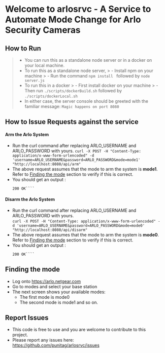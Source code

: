 Welcome to arlosrvc - **A Service to Automate Mode Change for Arlo Security Cameras**
===================

How to Run
-------------
> - You can run this as a standalone node server or in a docker on your local machine. 
> - To run this as a standalone node server, 
	>  - Install npm  on your machine
	>  - Run the command  ````npm install ```` followed by ````node server.js ````
> - To run this in a docker
	>  - First install docker on your machine
	>  - Then run ````./scripts/dockerBuild.sh```` followed by ````./scripts/dockerLocal.sh````
> - In either case, the server console should be greeted with the familiar message:
````Magic happens on port 8080````
	

How to Issue Requests against the service
---------------------------------------------------

#### <i class="icon-upload"></i> Arm the Arlo System

 - Run the curl command after replacing ARLO_USERNAME and ARLO_PASSWORD with yours. 
````curl -X POST -H "Content-Type: application/x-www-form-urlencoded" -d 'username=ARLO_USERNAME&password=ARLO_PASSWORD&mode=mode1' "http://localhost:8080/api/arm"````
 -  The above request assumes that the mode to arm the system is **mode1**. Refer to [Finding the mode](#finding-the-mode) section to verify if this is correct.
 -  You should get an output :
	 ````Arming the Arlo system
	200 OK````

#### <i class="icon-upload"></i> Disarm the Arlo System

 - Run the curl command after replacing ARLO_USERNAME and ARLO_PASSWORD with yours.   
````curl -X POST -H "Content-Type: application/x-www-form-urlencoded" -d 'username=ARLO_USERNAME&password=ARLO_PASSWORD&mode=mode0' "http://localhost:8080/api/disarm"````
 -  The above request assumes that the mode to arm the system is **mode0**. Refer to [Finding the mode](#finding-the-mode) section to verify if this is correct.
 -  You should get an output :
	 ````Disarming the Arlo system
	200 OK````

Finding the mode
---------------------------------------------------
 - Log onto https://arlo.netgear.com
 - Go to modes and select your base station
 - The next screen shows your available modes:
	 - The first mode is mode0
	 - The second mode is mode1 and so on.  


Report Issues
-------------------
- This code is free to use and you are welcome to contribute to this project. 
- Please report any issues here:  https://github.com/punitag/arlosrvc/issues


